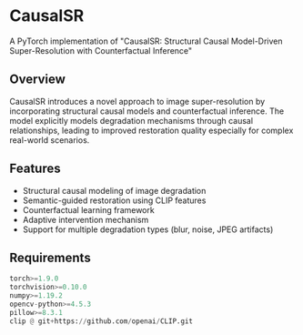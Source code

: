 # CausalSR

A PyTorch implementation of "CausalSR: Structural Causal Model-Driven Super-Resolution with Counterfactual Inference"

## Overview

CausalSR introduces a novel approach to image super-resolution by incorporating structural causal models and counterfactual inference. The model explicitly models degradation mechanisms through causal relationships, leading to improved restoration quality especially for complex real-world scenarios.

## Features

- Structural causal modeling of image degradation
- Semantic-guided restoration using CLIP features  
- Counterfactual learning framework
- Adaptive intervention mechanism
- Support for multiple degradation types (blur, noise, JPEG artifacts)

## Requirements

```python
torch>=1.9.0
torchvision>=0.10.0 
numpy>=1.19.2
opencv-python>=4.5.3
pillow>=8.3.1
clip @ git+https://github.com/openai/CLIP.git
